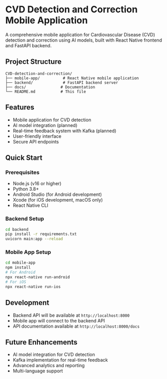 # CVD Detection and Correction Mobile Application

A comprehensive mobile application for Cardiovascular Disease (CVD) detection and correction using AI models, built with React Native frontend and FastAPI backend.

## Project Structure

```
CVD-detection-and-correction/
├── mobile-app/          # React Native mobile application
├── backend/             # FastAPI backend server
├── docs/               # Documentation
└── README.md           # This file
```

## Features

- Mobile application for CVD detection
- AI model integration (planned)
- Real-time feedback system with Kafka (planned)
- User-friendly interface
- Secure API endpoints

## Quick Start

### Prerequisites

- Node.js (v16 or higher)
- Python 3.8+
- Android Studio (for Android development)
- Xcode (for iOS development, macOS only)
- React Native CLI

### Backend Setup

```bash
cd backend
pip install -r requirements.txt
uvicorn main:app --reload
```

### Mobile App Setup

```bash
cd mobile-app
npm install
# For Android
npx react-native run-android
# For iOS
npx react-native run-ios
```

## Development

- Backend API will be available at `http://localhost:8000`
- Mobile app will connect to the backend API
- API documentation available at `http://localhost:8000/docs`

## Future Enhancements

- AI model integration for CVD detection
- Kafka implementation for real-time feedback
- Advanced analytics and reporting
- Multi-language support